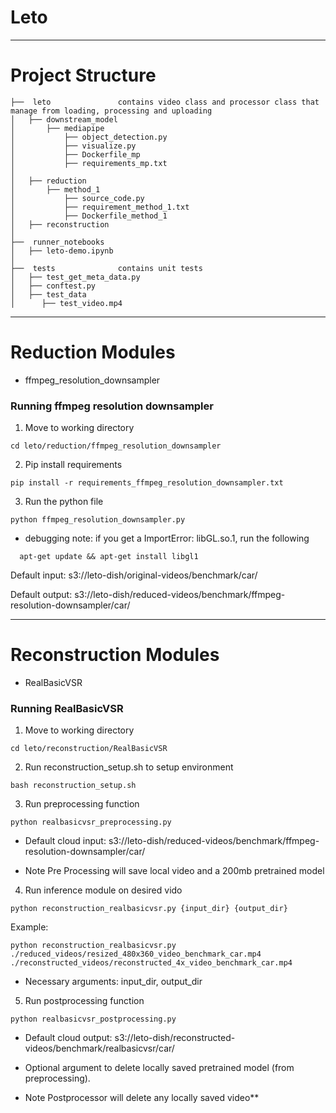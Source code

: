 # **Leto**
----------------------------------
# Project Structure

```
├──  leto				contains video class and processor class that manage from loading, processing and uploading
│   ├── downstream_model
│       ├── mediapipe
│           ├── object_detection.py
│           ├── visualize.py
│           ├── Dockerfile_mp
│           ├── requirements_mp.txt
│
│   ├── reduction
│       ├── method_1
│           ├── source_code.py
│           ├── requirement_method_1.txt
│           ├── Dockerfile_method_1
│   ├── reconstruction
│
├──  runner_notebooks
│   ├── leto-demo.ipynb
│
├──  tests				contains unit tests
│   ├── test_get_meta_data.py
│   ├── conftest.py
│   ├── test_data
│      ├── test_video.mp4

```
----------------------------------
# Reduction Modules
- ffmpeg_resolution_downsampler


### Running ffmpeg resolution downsampler

1. Move to working directory
```console
cd leto/reduction/ffmpeg_resolution_downsampler
```

2. Pip install requirements
```console
pip install -r requirements_ffmpeg_resolution_downsampler.txt
```

3. Run the python file
```console
python ffmpeg_resolution_downsampler.py
```

* debugging note: if you get a ImportError: libGL.so.1, run the following
```console
  apt-get update && apt-get install libgl1
```

Default input: s3://leto-dish/original-videos/benchmark/car/

Default output: s3://leto-dish/reduced-videos/benchmark/ffmpeg-resolution-downsampler/car/


----------------------------------
# Reconstruction Modules

- RealBasicVSR

### Running RealBasicVSR 

1. Move to working directory
```console
cd leto/reconstruction/RealBasicVSR
```

2. Run reconstruction_setup.sh to setup environment
```console
bash reconstruction_setup.sh
```

3. Run preprocessing function
```console
python realbasicvsr_preprocessing.py
```
- Default cloud input: s3://leto-dish/reduced-videos/benchmark/ffmpeg-resolution-downsampler/car/

- Note Pre Processing will save local video and a 200mb pretrained model

4. Run inference module on desired vido
```console
python reconstruction_realbasicvsr.py {input_dir} {output_dir}
```
Example:
```console
python reconstruction_realbasicvsr.py  ./reduced_videos/resized_480x360_video_benchmark_car.mp4 ./reconstructed_videos/reconstructed_4x_video_benchmark_car.mp4
```

-  Necessary arguments: input_dir, output_dir

5. Run postprocessing function
```console
python realbasicvsr_postprocessing.py
```
- Default cloud output: s3://leto-dish/reconstructed-videos/benchmark/realbasicvsr/car/

- Optional argument to delete locally saved pretrained model (from preprocessing).
- Note Postprocessor will delete any locally saved video**

